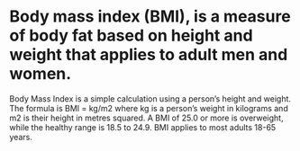 
# Body mass index (BMI), is a measure of body fat based on height and weight that applies to adult men and women.
Body Mass Index is a simple calculation using a person’s height and weight. 
The formula is BMI = kg/m2 where kg is a person’s weight in kilograms and m2 is their height in metres squared.
A BMI of 25.0 or more is overweight, while the healthy range is 18.5 to 24.9. BMI applies to most adults 18-65 years.
